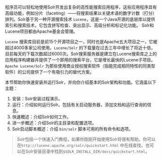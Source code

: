 程序员可以轻松地使用Solr开发出复杂的高性能搜索应用程序，这些应用程序具有高级功能，例如分片（faceting）——将搜索结果以关键术语的数字计数（打分）排列。Solr基于另一种开源搜索技术 `Lucene`，这是一个Java开源的底层库以提供索引和搜索技术，它包含拼写检查、突出显示、高级分析和标记化功能。 Solr和Lucene项目都由Apache基金会管理。

`Lucene` 搜索库目前是前15个开源项目之一，同时也是Apache五大项目之一，它被超过4000多家公司使用。`Lucene/Solr` 的下载量在过去三年中增长了将近十倍，目前每天的下载次数超过6000次。Solr搜索服务器是建立在Lucene搜索库之上的应用程序构建器并提供了一个即用的搜索平台，它是增长最快的Lucene子项目。`Apache Lucene/Solr` 为那些使用商业授权搜索软件（指能完成相同特性的同类型软件）的公司提供了一个有吸引力的替代方案。

本节帮助你快速安装并运行Solr，并向你介绍基本的Solr架构和功能。它涵盖以下主题：

1. 安装：Solr安装过程演示。
1. 运行：介绍如何运行Solr。包括有关启动服务器，添加文档和运行查询的信息。
1. 快速概述：介绍Solr如何工作。
1. 进一步概述：介绍Solr的主目录和配置选项。
1. Solr启动脚本概述：介绍 `bin/solr` 脚本可用的所有命令和选项。

> Solr包括一个快速入门教程，如果你刚刚开始使用Solr将很有帮助。你可以在`http://lucene.apache.org/solr/quickstart.html` 中在线查找，也可以在Solr安装目录中找到`$SOLR_INSTALL_DIR/docs/quickstart.html`。